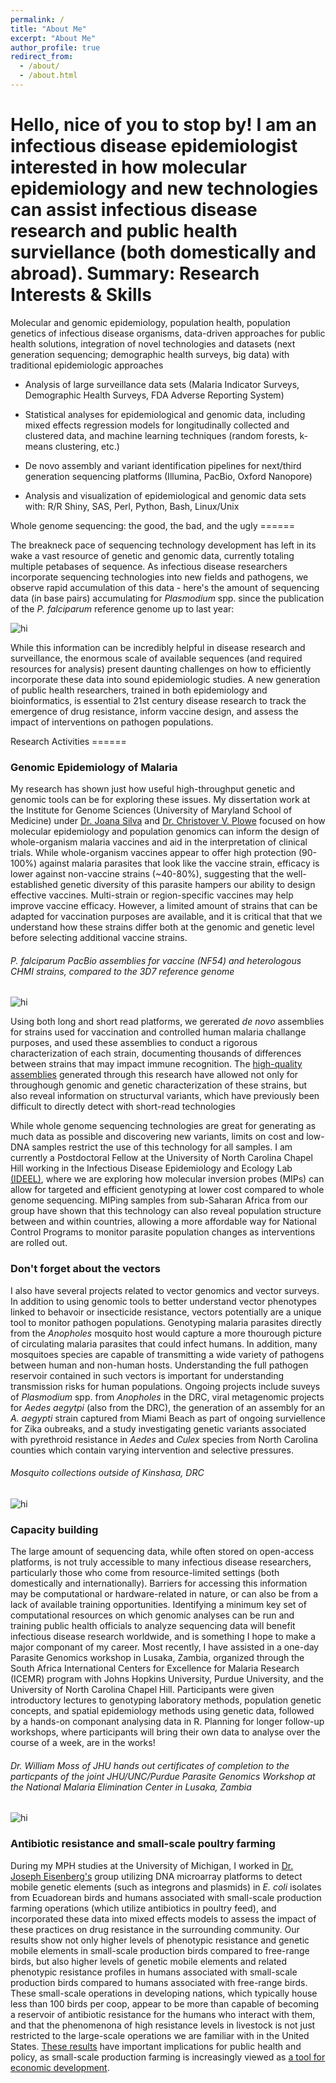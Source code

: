 ```yaml
---
permalink: /
title: "About Me"
excerpt: "About Me"
author_profile: true
redirect_from: 
  - /about/
  - /about.html
---
```


Hello, nice of you to stop by! I am an infectious disease epidemiologist interested in how molecular epidemiology and new technologies can assist infectious disease research and public health surviellance (both domestically and abroad).
</b>
Summary: Research Interests & Skills
======

Molecular and genomic epidemiology, population health, population genetics of infectious disease organisms, data-driven approaches for public health solutions, integration of novel technologies and datasets (next generation sequencing; demographic health surveys, big data) with traditional epidemiologic approaches

* Analysis of large surveillance data sets (Malaria Indicator Surveys, Demographic Health Surveys, FDA Adverse Reporting System)

* Statistical analyses for epidemiological and genomic data, including mixed effects regression models for longitudinally collected and clustered data, and machine learning techniques (random forests, k-means clustering, etc.)

* De novo assembly and variant identification pipelines for next/third generation sequencing platforms (Illumina, PacBio, Oxford Nanopore)

* Analysis and visualization of epidemiological and genomic data sets with: R/R Shiny, SAS, Perl, Python, Bash, Linux/Unix

</b>
Whole genome sequencing: the good, the bad, and the ugly
======

The breakneck pace of sequencing technology development has left in its wake a vast resource of genetic and genomic data, currently totaling multiple petabases of sequence. As infectious disease researchers incorporate sequencing technologies into new fields and pathogens, we observe rapid accumulation of this data - here's the amount of sequencing data (in base pairs) accumulating for <i>Plasmodium</i> spp. since the publication of the *P. falciparum* reference genome up to last year:

<img src="images/seq-trends.png" alt="hi" class="inline"/>

While this information can be incredibly helpful in disease research and surveillance, the enormous scale of available sequences (and required resources for analysis) present daunting challenges on how to efficiently incorporate these data into sound epidemiologic studies. A new generation of public health researchers, trained in both epidemiology and bioinformatics, is essential to 21st century disease research to track the emergence of drug resistance, inform vaccine design, and assess the impact of interventions on pathogen populations. 

</b>
Research Activities
======

### Genomic Epidemiology of Malaria

My research has shown just how useful high-throughput genetic and genomic tools can be for exploring these issues. My dissertation work at the Institute for Genome Sciences (University of Maryland School of Medicine) under [Dr. Joana Silva](http://www.medschool.umaryland.edu/profiles/Carneiro-da-Silva-Joana/) and [Dr. Christover V. Plowe](https://globalhealth.duke.edu/people/faculty/plowe-christopher) focused on how molecular epidemiology and population genomics can inform the design of whole-organism malaria vaccines and aid in the interpretation of clinical trials. While whole-organism vaccines appear to offer high protection (90-100%) against malaria parasites that look like the vaccine strain, efficacy is lower against non-vaccine strains (~40-80%), suggesting that the well-established genetic diversity of this parasite hampers our ability to design effective vaccines. Multi-strain or region-specific vaccines may help improve vaccine efficacy. However, a limited amount of strains that can be adapted for vaccination purposes are available, and it is critical that that we understand how these strains differ both at the genomic and genetic level before selecting additional vaccine strains. 

###### <i>P. falciparum</i> PacBio assemblies for vaccine (NF54) and heterologous CHMI strains, compared to the 3D7 reference genome
<img src="images/assemblies.png" alt="hi" class="inline"/>

Using both long and short read platforms, we gererated <i>de novo</i> assemblies for strains used for vaccination and controlled human malaria challange purposes, and used these assemblies to conduct a rigorous characterization of each strain, documenting thousands of differences between strains that may impact immune recognition. The [high-quality assemblies](https://genomemedicine.biomedcentral.com/articles/10.1186/s13073-019-0708-9) generated through this research have allowed not only for throughough genomic and genetic characterization of these strains, but also reveal information on structurval variants, which have previously been difficult to directly detect with short-read technologies

While whole genome sequencing technologies are great for generating as much data as possible and discovering new variants, limits on cost and low-DNA samples restrict the use of this technology for all samples. I am currently a Postdoctoral Fellow at the University of North Carolina Chapel Hill working in the Infectious Disease Epidemiology and Ecology Lab [(IDEEL)](https://www.med.unc.edu/infdis/ideel/), where we are exploring how molecular inversion probes (MIPs) can allow for targeted and efficient genotyping at lower cost compared to whole genome sequencing. MIPing samples from sub-Saharan Africa from our group have shown that this technology can also reveal population structure between and within countries, allowing a more affordable way for National Control Programs to monitor parasite population changes as interventions are rolled out.

### Don't forget about the vectors

I also have several projects related to vector genomics and vector surveys. In addition to using genomic tools to better understand vector phenotypes linked to behavoir or insecticide resistance, vectors potentially are a unique tool to monitor pathogen populations. Genotyping malaria parasites directly from the <i>Anopholes</i> mosquito host would capture a more thourough picture of circulating malaria parasites that could infect humans. In addition, many mosquitoes species are capable of transmitting a wide variety of pathogens between human and non-human hosts. Understanding the full pathogen reservoir contained in such vectors is important for understanding transmission risks for human populations. Ongoing projects include suveys of <i>Plasmodium</i> spp. from <i>Anopholes</i> in the DRC, viral metagenomic projects for <i>Aedes aegytpi</i> (also from the DRC), the generation of an assembly for an <i>A. aegypti</i> strain captured from Miami Beach as part of ongoing surviellence for Zika oubreaks, and a study investigating genetic variants associated with pyrethroid resistance in <i>Aedes</i> and <i>Culex</i> species from North Carolina counties which contain varying intervention and selective pressures.

###### Mosquito collections outside of Kinshasa, DRC
<img src="images/kmoser-mozzie.jpg" alt="hi" class="inline"/>

### Capacity building

The large amount of sequencing data, while often stored on open-access platforms, is not truly accessible to many infectious disease researchers, particularly those who come from resource-limited settings (both domestically and internationally). Barriers for accessing this information may be computational or hardware-related in nature, or can also be from a lack of available training opportunities. Identifying a minimum key set of computational resources on which genomic analyses can be run and training public health officials to analyze sequencing data will benefit infectious disease research worldwide, and is something I hope to make a major componant of my career. Most recently, I have assisted in a one-day Parasite Genomics workshop in Lusaka, Zambia, organized through the South Africa International Centers for Excellence for Malaria Research (ICEMR) program with Johns Hopkins University, Purdue University, and the University of North Carolina Chapel Hill. Participants were given introductory lectures to genotyping laboratory methods, population genetic concepts, and spatial epidemiology methods using genetic data, followed by a hands-on componant analysing data in R. Planning for longer follow-up workshops, where participants will bring their own data to analyse over the course of a week, are in the works!

###### Dr. William Moss of JHU hands out certificates of completion to the particpants of the joint JHU/UNC/Purdue Parasite Genomics Workshop at the National Malaria Elimination Center in Lusaka, Zambia  
<img src="images/IMG_20190321_162859.jpg" alt="hi" class="inline"/>

### Antibiotic resistance and small-scale poultry farming

During my MPH studies at the University of Michigan, I worked in [Dr. Joseph Eisenberg's](https://sph.umich.edu/faculty-profiles/eisenberg-joseph.html) group utilizing DNA microarray platforms to detect mobile genetic elements (such as integrons and plasmids) in <i>E. coli</i> isolates from Ecuadorean birds and humans associated with small-scale production farming operations (which utilize antibiotics in poultry feed), and incorporated these data into mixed effects models to assess the impact of these practices on drug resistance in the surrounding community. Our results show not only higher levels of phenotypic resistance and genetic mobile elements in small-scale production birds compared to free-range birds, but also higher levels of genetic mobile elements and related phenotypic resistance profiles in humans associated with small-scale production birds compared to humans associated with free-range birds. These small-scale operations in developing nations, which typically house less than 100 birds per coop, appear to be more than capable of becoming a reservoir of antibiotic resistance for the humans who interact with them, and that the phenomenona of high resistance levels in livestock is not just restricted to the large-scale operations we are familiar with in the United States. [These results](https://doi.org/10.1093/aje/kwx286) have important implications for public health and policy, as small-scale production farming is increasingly viewed as [a tool for economic development](https://www.gatesnotes.com/Development/Why-I-Would-Raise-Chickens).

